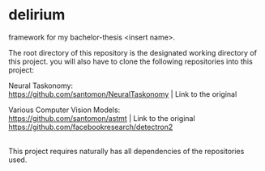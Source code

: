 # delirium
framework for my bachelor-thesis \<insert name\>.

The root directory of this repository is the designated working directory of this project.
you will also have to clone the following repositories into this project:

Neural Taskonomy: <br>
https://github.com/santomon/NeuralTaskonomy | Link to the original

Various Computer Vision Models: <br>
https://github.com/santomon/astmt | Link to the original <br>
https://github.com/facebookresearch/detectron2 <br>






<br>
This project requires naturally has all dependencies of the repositories used.
